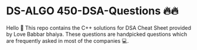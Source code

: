 # DS-ALGO 450-DSA-Questions 🔥🔥
Hello 👋 This repo contains the C++ solutions for DSA Cheat Sheet provided by Love Babbar bhaiya. These questions are handpicked questions which are frequently asked in most of the companies 💻. 
